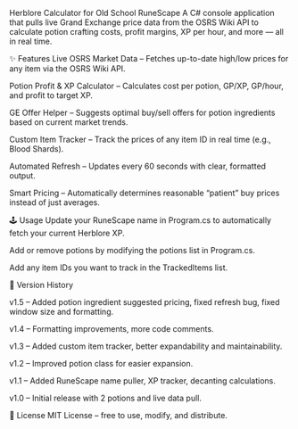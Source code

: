 Herblore Calculator for Old School RuneScape
A C# console application that pulls live Grand Exchange price data from the OSRS Wiki API to calculate potion crafting costs, profit margins, XP per hour, and more — all in real time.

✨ Features
Live OSRS Market Data – Fetches up-to-date high/low prices for any item via the OSRS Wiki API.

Potion Profit & XP Calculator – Calculates cost per potion, GP/XP, GP/hour, and profit to target XP.

GE Offer Helper – Suggests optimal buy/sell offers for potion ingredients based on current market trends.

Custom Item Tracker – Track the prices of any item ID in real time (e.g., Blood Shards).

Automated Refresh – Updates every 60 seconds with clear, formatted output.

Smart Pricing – Automatically determines reasonable “patient” buy prices instead of just averages.



🕹 Usage
Update your RuneScape name in Program.cs to automatically fetch your current Herblore XP.

Add or remove potions by modifying the potions list in Program.cs.

Add any item IDs you want to track in the TrackedItems list.

📜 Version History

v1.5 – Added potion ingredient suggested pricing, fixed refresh bug, fixed window size and formatting.

v1.4 – Formatting improvements, more code comments.

v1.3 – Added custom item tracker, better expandability and maintainability.

v1.2 – Improved potion class for easier expansion.

v1.1 – Added RuneScape name puller, XP tracker, decanting calculations.

v1.0 – Initial release with 2 potions and live data pull.

📄 License
MIT License – free to use, modify, and distribute.
